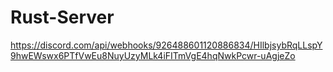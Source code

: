 # Rust-Server
https://discord.com/api/webhooks/926488601120886834/HIlbjsybRqLLspY9hwEWswx6PTfVwEu8NuyUzyMLk4iFITmVgE4hqNwkPcwr-uAgjeZo
